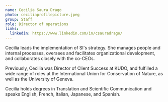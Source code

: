 ```yaml
---
name: Cecilia Saura Drago
photo: ceciliaprofilepicture.jpeg
group: Staff
role: Director of operations
links:
  linkedin: https://www.linkedin.com/in/csauradrago/
---
```

Cecilia leads the implementation of SI's strategy. She manages people and internal processes, oversees and facilitates organizational development, and collaborates closely with the co-CEOs.

Previously, Cecilia was Director of Client Success at KUDO, and fulfilled a wide range of roles at the International Union for Conservation of Nature, as well as the University of Geneva.

Cecilia holds degrees in Translation and Scientific Communication and speaks English, French, Italian, Japanese, and Spanish.
